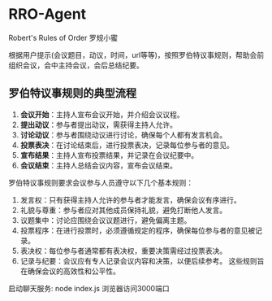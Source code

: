 # RRO-Agent
Robert's Rules of Order 罗规小蜜

根据用户提示(会议题目，动议，时间，url等等)，按照罗伯特议事规则，帮助会前组织会议，会中主持会议，会后总结纪要。

## 罗伯特议事规则的典型流程
1. **会议开始**：主持人宣布会议开始，并介绍会议议程。
2. **提出动议**：参与者提出动议，需获得主持人允许。
3. **讨论动议**：参与者围绕动议进行讨论，确保每个人都有发言机会。
4. **投票表决**：在讨论结束后，进行投票表决，记录每位参与者的意见。
5. **宣布结果**：主持人宣布投票结果，并记录在会议纪要中。
6. **会议结束**：主持人总结会议内容，宣布会议结束。

罗伯特议事规则要求会议参与人员遵守以下几个基本规则：
1. 发言权：只有获得主持人允许的参与者才能发言，确保会议有序进行。
2. 礼貌与尊重：参与者应对其他成员保持礼貌，避免打断他人发言。
3. 议题集中：讨论应围绕会议议题进行，避免偏离主题。
4. 投票程序：在进行投票时，必须遵循规定的程序，确保每位参与者的意见被记录。
5. 表决权：每位参与者通常都有表决权，重要决策需经过投票表决。
6. 记录与纪要：会议应有专人记录会议内容和决策，以便后续参考。
这些规则旨在确保会议的高效性和公平性。

启动聊天服务: node index.js
浏览器访问3000端口
